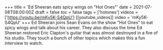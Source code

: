+++
title = 'Ed Sheeran eats spicy wings on "Hot Ones"'
date = 2021-07-08T08:00:00Z
draft = false
toc = false
tags = ['hotones']
videos = ['https://youtu.be/mKy5K-S4QpU']
[[youtube_videos]]
video = 'mKy5K-S4QpU'
+++
Ed Sheeran joins Sean Evans on the show "Hot Ones" to eat spicy wings and talk about his career. They also discuss the time Ed Sheeran restored Eric Clapton's guitar that was almost destroyed in a fire of his studio. They touch a bunch of other topics which makes this a fun interview to watch.
